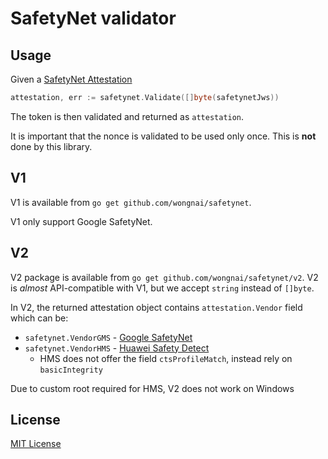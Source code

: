 # SafetyNet validator

## Usage
Given a [SafetyNet Attestation](https://developer.android.com/training/safetynet/attestation#transfer-response-to-server) 

```go
attestation, err := safetynet.Validate([]byte(safetynetJws))
```

The token is then validated and returned as `attestation`.

It is important that the nonce is validated to be used only once. This is **not** done by this library.

## V1

V1 is available from `go get github.com/wongnai/safetynet`.

V1 only support Google SafetyNet.

## V2

V2 package is available from `go get github.com/wongnai/safetynet/v2`. V2 is *almost* API-compatible with V1, but we accept `string` instead of `[]byte`.

In V2, the returned attestation object contains `attestation.Vendor` field which can be:

- `safetynet.VendorGMS` - [Google SafetyNet](https://developer.android.com/training/safetynet/attestation)
- `safetynet.VendorHMS` - [Huawei Safety Detect](https://developer.huawei.com/consumer/en/doc/development/HMS-Guides/SafetyDetectSysIntegrityDevelopment)
  - HMS does not offer the field `ctsProfileMatch`, instead rely on `basicIntegrity`

Due to custom root required for HMS, V2 does not work on Windows

## License

[MIT License](LICENSE)
